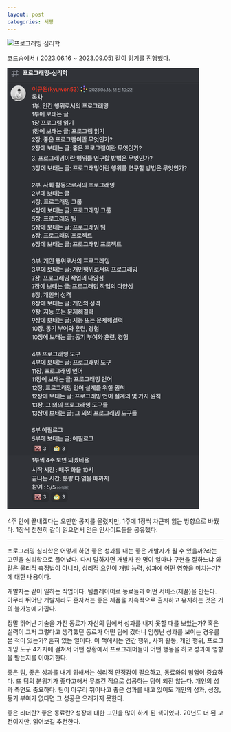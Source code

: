 ```yaml
---
layout: post
categories: 서평
---
```


![프로그래밍 심리학](https://image.yes24.com/momo/TopCate306/MidCate007/30569639.jpg)

코드숨에서 ( 2023.06.16 ~ 2023.09.05) 같이 읽기를 진행했다. 
     
![같이 읽기 캡쳐](<../assets/img/프로그래밍 심리학 같이 읽기.png>)

4주 안에 끝내겠다는 오만한 공지를 올렸지만, 1주에 1장씩 차근히 읽는 방향으로 바꿨다. 1장씩 천천히 같이 읽으면서 얻은 인사이트들을 공유했다.

*** 

프로그래밍 심리학은 어떻게 하면 좋은 성과를 내는 좋은 개발자가 될 수 있을까?라는 고민을 심리학으로 풀어냈다. 다시 말하자면 개발자 한 명이 얼마나 구현을 잘하느냐 와 같은 물리적 측정법이 아니라, 심리적 요인이 개발 능력, 성과에 어떤 영향을 미치는가? 에 대한 내용이다. 

개발자는 같이 일하는 직업이다. 팀플레이어로 동료들과 어떤 서비스(제품)을 만든다. 아무리 뛰어난 개발자라도 혼자서는 좋은 제품을 지속적으로 출시하고 유지하는 것은 거의 불가능에 가깝다. 

정말 뛰어난 기술을 가진 동료가 자신의 팀에서 성과를 내지 못할 때를 보았는가? 혹은 실력이 그저 그렇다고 생각했던 동료가 어떤 팀에 갔더니 엄청난 성과를 보이는 경우를 본 적이 있는가? 흔히 있는 일이다. 이 책에서는 인간 행위, 사회 활동, 개인 행위, 프로그래밍 도구 4가지에 걸쳐서 어떤 상황에서 프로그래머들이 어떤 행동을 하고 성과에 영향을 받는지를 이야기한다. 

좋은 팀, 좋은 성과를 내기 위해서는 심리적 안정감이 필요하고, 동료와의 협업이 중요하다. 또 팀의 분위기가 좋다고해서 무조건 적으로 성공하는 팀이 되진 않는다. 개인의 성과 측면도 중요하다. 팀이 아무리 뛰어나고 좋은 성과를 내고 있어도 개인의 성과, 성장, 동기 부여가 없다면 그 성공은 오래가지 못한다. 

좋은 리더란? 좋은 동료란? 성장에 대한 고민을 많이 하게 된 책이었다. 20년도 더 된 고전이지만, 읽어보길 추천한다. 

